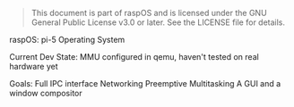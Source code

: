 > This document is part of raspOS and is licensed under the GNU General Public License v3.0 or later.
> See the LICENSE file for details.

raspOS: pi-5 Operating System

Current Dev State:
MMU configured in qemu, haven't tested on real hardware yet

Goals: 
Full IPC interface
Networking
Preemptive Multitasking
A GUI and a window compositor
